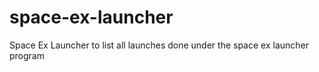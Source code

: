 # space-ex-launcher
Space Ex Launcher to list all launches done under the space ex launcher program
